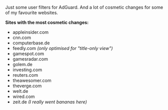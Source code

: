 Just some user filters for AdGuard. And a lot of cosmetic changes for some of my favourite websites.

**Sites with the most cosmetic changes:**
- appleinsider.com
- cnn.com
- computerbase.de
- feedly.com _(only optimised for "title-only view")_
- gamespot.com
- gamesradar.com
- golem.de
- investing.com
- reuters.com
- theawesomer.com
- theverge.com
- welt.de
- wired.com
- zeit.de _(I really went bananas here)_
